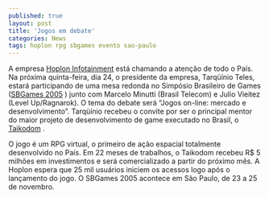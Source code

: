 ```yaml
---
published: true
layout: post
title: 'Jogos em debate'
categories: News
tags: hoplon rpg sbgames evento sao-paulo
---
```

A empresa <a href="http://www.hoplon.com/">Hoplon Infotainment</a>
 está chamando a atenção de todo o País. Na próxima quinta-feira, dia 24, o presidente da empresa, Tarqüínio Teles, estará participando de uma mesa redonda no Simpósio Brasileiro de Games (<a href="http://sbgames.org/">SBGames 2005</a>
) junto com Marcelo Minutti (Brasil Telecom) e Julio Vieitez (Level Up/Ragnarok). O tema do debate será “Jogos on-line: mercado e desenvolvimento”. Tarqüínio recebeu o convite por ser o principal mentor do maior projeto de desenvolvimento de game executado no Brasil, o <a href="{{ site.baseurl }}/2005/09/21/taikodom/">Taikodom</a>
.

O jogo é um RPG virtual, o primeiro de ação espacial totalmente desenvolvido no País. Em 22 meses de trabalhos, o Taikodom recebeu R$ 5 milhões em investimentos e será comercializado a partir do próximo mês. A Hoplon espera que 25 mil usuários iniciem os acessos logo após o lançamento do jogo. O SBGames 2005 acontece em São Paulo, de 23 a 25 de novembro.
